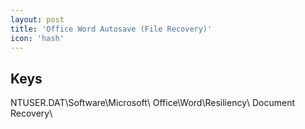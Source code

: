 ```yaml
---
layout: post
title: 'Office Word Autosave (File Recovery)'
icon: 'hash'
---
```


## Keys

NTUSER.DAT\Software\Microsoft\ Office\Word\Resiliency\ Document Recovery\

